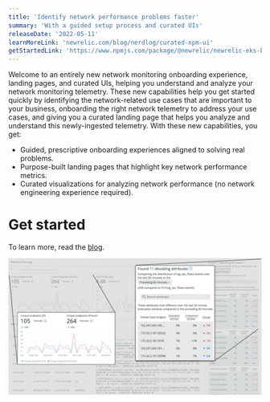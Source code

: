 ```yaml
---
title: 'Identify network performance problems faster'
summary: 'With a guided setup process and curated UIs'
releaseDate: '2022-05-11'
learnMoreLink: 'newrelic.com/blog/nerdlog/curated-npm-ui'
getStartedLink: 'https://www.npmjs.com/package/@newrelic/newrelic-eks-blueprints-addon'
---
```


Welcome to an entirely new network monitoring onboarding experience, landing pages, and curated UIs, helping you understand and analyze your network monitoring telemetry. These new capabilities help you get started quickly by identifying the network-related use cases that are important to your business, onboarding the right network telemetry to address your use cases, and giving you a curated landing page that helps you analyze and understand this newly-ingested telemetry. With these new capabilities, you get:

* Guided, prescriptive onboarding experiences aligned to solving real problems.
* Purpose-built landing pages that highlight key network performance metrics.
* Curated visualizations for analyzing network performance (no network engineering experience required).

# Get started

To learn more, read the [blog](https://newrelic.com/blog/nerdlog/curated-npm-ui).

![New network monitoring curated UI.](./images/network_monitoring.png "New network monitoring curated UI.")
